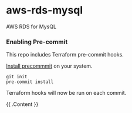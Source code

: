 # aws-rds-mysql

AWS RDS for MysQL

### Enabling Pre-commit

This repo includes Terraform pre-commit hooks.

[Install precommmit](https://pre-commit.com/index.html#installation) on your system.

```shell
git init
pre-commit install
```

Terraform hooks will now be run on each commit.

<!-- BEGIN_TF_DOCS -->
{{ .Content }}
<!-- END_TF_DOCS -->
